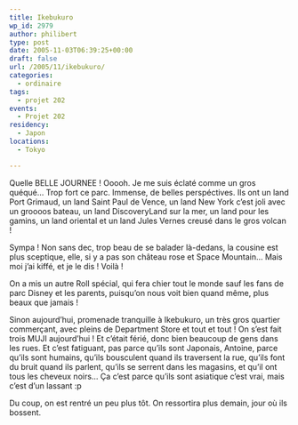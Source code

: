 ```yaml
---
title: Ikebukuro
wp_id: 2979
author: philibert
type: post
date: 2005-11-03T06:39:25+00:00
draft: false
url: /2005/11/ikebukuro/
categories:
  - ordinaire
tags:
  - projet 202
events:
  - Projet 202
residency:
  - Japon
locations:
  - Tokyo

---
```

Quelle BELLE JOURNEE ! Ooooh. Je me suis éclaté comme un gros quéqué&#8230; Trop fort ce parc. Immense, de belles perspéctives. Ils ont un land Port Grimaud, un land Saint Paul de Vence, un land New York c&rsquo;est joli avec un groooos bateau, un land DiscoveryLand sur la mer, un land pour les gamins, un land oriental et un land Jules Vernes creusé dans le gros volcan !

Sympa ! Non sans dec, trop beau de se balader là-dedans, la cousine est plus sceptique, elle, si y a pas son château rose et Space Mountain&#8230; Mais moi j&rsquo;ai kiffé, et je le dis ! Voilà !

On a mis un autre Roll spécial, qui fera chier tout le monde sauf les fans de parc Disney et les parents, puisqu&rsquo;on nous voit bien quand même, plus beaux que jamais !

Sinon aujourd&rsquo;hui, promenade tranquille à Ikebukuro, un très gros quartier commerçant, avec pleins de Department Store et tout et tout ! On s&rsquo;est fait trois MUJI aujourd&rsquo;hui ! Et c&rsquo;était férié, donc bien beaucoup de gens dans les rues. Et c&rsquo;est fatiguant, pas parce qu&rsquo;ils sont Japonais, Antoine, parce qu&rsquo;ils sont humains, qu&rsquo;ils bousculent quand ils traversent la rue, qu&rsquo;ils font du bruit quand ils parlent, qu&rsquo;ils se serrent dans les magasins, et qu&rsquo;il ont tous les cheveux noirs&#8230; Ça c&rsquo;est parce qu&rsquo;ils sont asiatique c&rsquo;est vrai, mais c&rsquo;est d&rsquo;un lassant :p 

Du coup, on est rentré un peu plus tôt. On ressortira plus demain, jour où ils bossent.